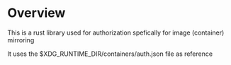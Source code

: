 # Overview

This is a rust library used for authorization spefically for image (container) mirroring

It uses the $XDG_RUNTIME_DIR/containers/auth.json file as reference
